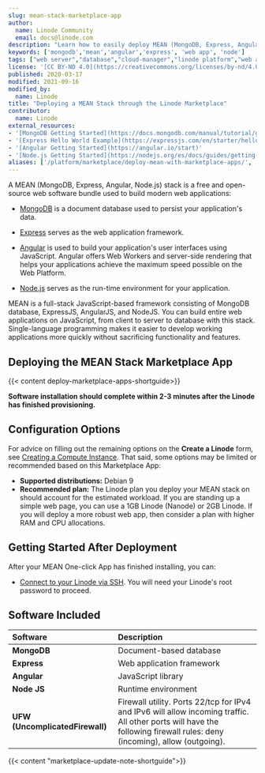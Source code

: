 ```yaml
---
slug: mean-stack-marketplace-app
author:
  name: Linode Community
  email: docs@linode.com
description: "Learn how to easily deploy MEAN (MongoDB, Express, Angular, Node.js) using Linode''s Marketplace Apps."
keywords: ['mongodb','mean','angular','express', 'web app', 'node']
tags: ["web server","database","cloud-manager","linode platform","web applications","marketplace"]
license: '[CC BY-ND 4.0](https://creativecommons.org/licenses/by-nd/4.0)'
published: 2020-03-17
modified: 2021-09-16
modified_by:
  name: Linode
title: "Deploying a MEAN Stack through the Linode Marketplace"
contributor:
  name: Linode
external_resources:
- '[MongoDB Getting Started](https://docs.mongodb.com/manual/tutorial/getting-started/)'
- '[Express Hello World Example](https://expressjs.com/en/starter/hello-world.html)'
- '[Angular Getting Started](https://angular.io/start)'
- '[Node.js Getting Started](https://nodejs.org/es/docs/guides/getting-started-guide/)'
aliases: ['/platform/marketplace/deploy-mean-with-marketplace-apps/', '/platform/one-click/deploy-mean-with-one-click-apps/', '/guides/deploy-mean-with-one-click-apps/','/guides/deploy-mean-with-marketplace-apps/']
---
```


A MEAN (MongoDB, Express, Angular, Node.js) stack is a free and open-source web software bundle used to build modern web applications:

- [MongoDB](https://www.mongodb.com/) is a document database used to persist your application's data.

- [Express](https://expressjs.com/) serves as the web application framework.

- [Angular](https://angular.io/) is used to build your application's user interfaces using JavaScript. Angular offers Web Workers and server-side rendering that helps your applications achieve the maximum speed possible on the Web Platform.

- [Node.js](https://nodejs.org/en/about/) serves as the run-time environment for your application.

MEAN is a full-stack JavaScript-based framework consisting of MongoDB database, ExpressJS, AngularJS, and NodeJS. You can build entire web applications on JavaScript, from client to server to database with this stack. Single-language programming makes it easier to develop working applications more quickly without sacrificing functionality and features.

## Deploying the MEAN Stack Marketplace App

{{< content deploy-marketplace-apps-shortguide>}}

**Software installation should complete within 2-3 minutes after the Linode has finished provisioning.**

## Configuration Options

For advice on filling out the remaining options on the **Create a Linode** form, see [Creating a Compute Instance](/docs/guides/creating-a-compute-instance/). That said, some options may be limited or recommended based on this Marketplace App:

- **Supported distributions:** Debian 9
- **Recommended plan:** The Linode plan you deploy your MEAN stack on should account for the estimated workload. If you are standing up a simple web page, you can use a 1GB Linode (Nanode) or 2GB Linode. If you will deploy a more robust web app, then consider a plan with higher RAM and CPU allocations.

## Getting Started After Deployment

After your MEAN One-click App has finished installing, you can:

- [Connect to your Linode via SSH](/docs/guides/set-up-and-secure/#connect-to-the-instance). You will need your Linode's root password to proceed.

## Software Included

| **Software** | **Description** |
|:--------------|:------------|
| **MongoDB** | Document-based database |
| **Express** | Web application framework |
| **Angular** | JavaScript library |
| **Node JS** | Runtime environment |
| **UFW (UncomplicatedFirewall)** | Firewall utility. Ports 22/tcp for IPv4 and IPv6 will allow incoming traffic. All other ports will have the following firewall rules: deny (incoming), allow (outgoing). |

{{< content "marketplace-update-note-shortguide">}}
